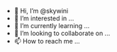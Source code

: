 - 👋 Hi, I’m @skywini
- 👀 I’m interested in ...
- 🌱 I’m currently learning ...
- 💞️ I’m looking to collaborate on ...
- 📫 How to reach me ...

<!---
skywini/skywini is a ✨ special ✨ repository because its `README.md` (this file) appears on your GitHub profile.
You can click the Preview link to take a look at your changes.
--->
